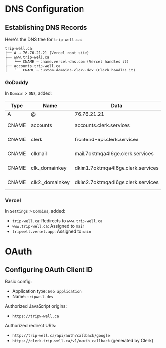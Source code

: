 # DNS Configuration

## Establishing DNS Records

Here's the DNS tree for `trip-well.ca`:

```
trip-well.ca
├── A → 76.76.21.21 (Vercel root site)
├── www.trip-well.ca
│   └── CNAME → cname.vercel-dns.com (Vercel handles it)
├── accounts.trip-well.ca
│   └── CNAME → custom-domains.clerk.dev (Clerk handles it)
```

### GoDaddy

In `Domain` > `DNS`, added:

|Type|Name|Data|Notes|
|-|-|-|-|
|A|@|76.76.21.21|Vercel IP|
|CNAME|accounts|accounts.clerk.services|Clerk authentication|
|CNAME|clerk|frontend-api.clerk.services|Clerk account management|
|CNAME|clkmail|mail.7oktmqa4l6ge.clerk.services|Clerk email service|
|CNAME|clk._domainkey|dkim1.7oktmqa4l6ge.clerk.services|Clerk email service|
|CNAME|clk2._domainkey|dkim2.7oktmqa4l6ge.clerk.services|Clerk email service|

### Vercel

In `Settings` > `Domains`, added:

* `trip-well.ca`: Redirects to `www.trip-well.ca`
* `www.trip-well.ca`: Assigned to `main`
* `tripwell.vercel.app`: Assigned to `main`

# OAuth

## Configuring OAuth Client ID

Basic config:

* Application type: `Web application`
* Name: `tripwell-dev`

Authorized JavaScript origins:

* `https://tripw-well.ca`


Authorized redirect URIs:

* `http://trip-well.ca/api/auth/callback/google`
* `https://clerk.trip-well.ca/v1/oauth_callback` (generated by Clerk)

